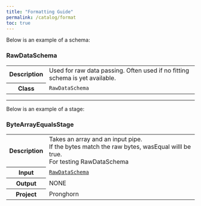 ```yaml
---
title: "Formatting Guide"
permalink: /catalog/format
toc: true
---
```

Below is an example of a schema:
### RawDataSchema
<table>
    <tr><th>Description</th><td>Used for raw data passing. Often used if no fitting schema is yet available.</td></tr>
    <tr><th>Class</th><td><code>RawDataSchema</code></td></tr>
</table>

***
Below is an example of a stage:
### ByteArrayEqualsStage
<table>
    <tr>
        <th>Description</th>
        <td>Takes an array and an input pipe.<br/>
            If the bytes match the raw bytes, wasEqual willl be true.<br/>
            For testing RawDataSchema
        </td>
    </tr>
    <tr>
        <th>Input</th>
        <td><a href="#rawdataschema"><code>RawDataSchema</code></a></td>
    </tr>
    <tr>
        <th>Output</th>
        <td>NONE</td>
    </tr>
    <tr>
        <th>Project</th>
        <td>
            Pronghorn
        </td>
    </tr>
</table>
